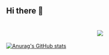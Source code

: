 ## Hi there 👋

<h1 align="center"> <a href="https://sunguoqi.com/"> <img src="https://readme-typing-svg.herokuapp.com/?lines=console.log(%22Hello%2C%20World!%22);我是28喵&center=true&size=27"> </a> </h1>

[![Anurag's GitHub stats](https://github-readme-stats.vercel.app/api?username=28TheCat)](https://github.com/anuraghazra/github-readme-stats)

